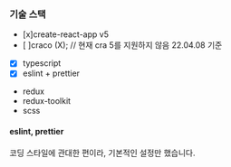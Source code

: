 
### 기술 스택

- [x]create-react-app v5
- [ ]craco (X); // 현재 cra 5를 지원하지 않음 22.04.08 기준
- [x] typescript 
- [x] eslint + prettier 
- redux
- redux-toolkit
- scss



#### eslint, prettier

코딩 스타일에 관대한 편이라, 기본적인 설정만 했습니다.